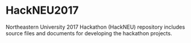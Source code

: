 # HackNEU2017
Northeastern University 2017 Hackathon (HackNEU) repository includes source files and documents for developing the hackathon projects.
